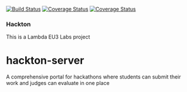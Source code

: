 [![Build Status](https://travis-ci.org/LABS-EU3/hackton-backend.svg?branch=develop)](https://travis-ci.org/LABS-EU3/hackton-backend) [![Coverage Status](https://coveralls.io/repos/github/LABS-EU3/hackton-backend/badge.svg?branch=develop)](https://coveralls.io/github/LABS-EU3/hackton-backend?branch=develop) [![Coverage Status](https://coveralls.io/repos/github/LABS-EU3/hackton-backend/badge.svg)](https://coveralls.io/github/LABS-EU3/hackton-backend)

### Hackton
This is a Lambda EU3 Labs project
# hackton-server
A comprehensive portal for hackathons where students can submit their work and judges can evaluate in one place